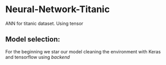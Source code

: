 # Neural-Network-Titanic
ANN for titanic dataset. Using tensor


## Model selection:
For the beginning we star our model cleaning the environment with Keras and tensorflow using _backend_

